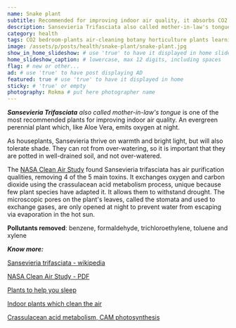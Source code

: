```yaml
---
name: Snake plant
subtitle: Recommended for improving indoor air quality, it absorbs CO2 at night.
description: Sansevieria Trifasciata also called mother-in-law's tongue is one of the most recommended plants for improving indoor air quality. An evergreen perennial plant which, like Aloe Vera, emits oxygen at night. Sansevieria thrive on warmth and bright light, but will also tolerate shade. They can rot from over-watering, so it is important that they are potted in well-drained soil, and not over-watered.
category: health
tags: CO2 bedroom-plants air-cleaning botany horticulture plants learning wellness
image: /assets/p/posts/health/snake-plant/snake-plant.jpg
show_in_home_slideshow: # use 'true' to have it displayed in home slideshow
home_slideshow_caption: # lowercase, max 12 digits, including spaces
flag: # new or other...
ad: # use 'true' to have post displaying AD
featured: true # use 'true' to have it displayed in home
sticky: # 'true' or empty
photography: Rokma # put here photographer name
---
```


_**Sansevieria Trifasciata** also called mother-in-law's tongue_ is one of the most recommended plants for improving indoor air quality. An evergreen perennial plant which, like Aloe Vera, emits oxygen at night.

As houseplants, Sansevieria thrive on warmth and bright light, but will also tolerate shade. They can rot from over-watering, so it is important that they are potted in well-drained soil, and not over-watered.

The [NASA Clean Air Study](https://en.wikipedia.org/wiki/NASA_Clean_Air_Study) found Sansevieria trifasciata has air purification qualities, removing 4 of the 5 main toxins. It exchanges oxygen and carbon dioxide using the crassulacean acid metabolism process, unique because few plant species have adapted it. It allows them to withstand drought. The microscopic pores on the plant's leaves, called the stomata and used to exchange gases, are only opened at night to prevent water from escaping via evaporation in the hot sun.

**Pollutants removed**: benzene, formaldehyde, trichloroethylene, toluene and xylene


**_Know more:_**

[Sansevieria trifasciata - wikipedia](https://en.wikipedia.org/wiki/Sansevieria_trifasciata)

[NASA Clean Air Study - PDF](https://ntrs.nasa.gov/archive/nasa/casi.ntrs.nasa.gov/19930073077.pdf)


[Plants to help you sleep](http://www.naturallivingideas.com/12-plants-for-your-bedroom-to-help-you-sleep/)

[Indoor plants which clean the air](https://www.livescience.com/38445-indoor-plants-clean-air.html)

[Crassulacean acid metabolism, CAM photosynthesis](https://en.wikipedia.org/wiki/Crassulacean_acid_metabolism)
